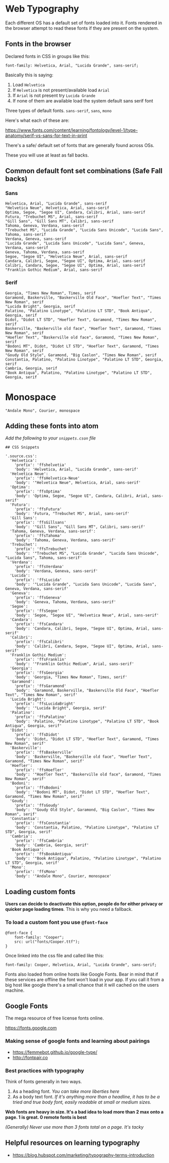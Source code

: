 
# Web Typography

Each different OS has a default set of fonts loaded into it. Fonts rendered in the browser attempt to read these fonts if they are present on the system.

## Fonts in the browser

Declared fonts in CSS in groups like this:

```
font-family: Helvetica, Arial, "Lucida Grande", sans-serif;
```

Basically this is saying:

1.  Load `Helvetica`
2.  If `Helvetica` is not present/available load `Arial`
3.  If `Arial` is not present try `Lucida Grande`
4.  If none of them are available load the system default sans serif font

Three types of default fonts. `sans-serif`, `sans`, `mono`

Here's what each of these are:

<https://www.fonts.com/content/learning/fontology/level-1/type-anatomy/serif-vs-sans-for-text-in-print>

There's a safe/ default set of fonts that are generally found across OSs.

These you will use at least as fall backs.

## Common default font set combinations (Safe Fall backs)

### Sans
```
Helvetica, Arial, "Lucida Grande", sans-serif
"Helvetica Neue", Helvetica, Arial, sans-serif
Optima, Segoe, "Segoe UI", Candara, Calibri, Arial, sans-serif
Futura, "Trebuchet MS", Arial, sans-serif
"Gill Sans", "Gill Sans MT", Calibri, sans-serif
Tahoma, Geneva, Verdana, sans-serif
"Trebuchet MS", "Lucida Grande", "Lucida Sans Unicode", "Lucida Sans", Tahoma, sans-serif
Verdana, Geneva, sans-serif
"Lucida Grande", "Lucida Sans Unicode", "Lucida Sans", Geneva, Verdana, sans-serif
Geneva, Tahoma, Verdana, sans-serif
Segoe, "Segoe UI", "Helvetica Neue", Arial, sans-serif
Candara, Calibri, Segoe, "Segoe UI", Optima, Arial, sans-serif
Calibri, Candara, Segoe, "Segoe UI", Optima, Arial, sans-serif
"Franklin Gothic Medium", Arial, sans-serif
```

### Serif

```
Georgia, "Times New Roman", Times, serif
Garamond, Baskerville, "Baskerville Old Face", "Hoefler Text", "Times New Roman", serif
"Lucida Bright", Georgia, serif
Palatino, "Palatino Linotype", "Palatino LT STD", "Book Antiqua", Georgia, serif
Didot, "Didot LT STD", "Hoefler Text", Garamond, "Times New Roman", serif
Baskerville, "Baskerville old face", "Hoefler Text", Garamond, "Times New Roman", serif
"Hoefler Text", "Baskerville old face", Garamond, "Times New Roman", serif
"Bodoni MT", Didot, "Didot LT STD", "Hoefler Text", Garamond, "Times New Roman", serif
"Goudy Old Style", Garamond, "Big Caslon", "Times New Roman", serif
Constantia, Palatino, "Palatino Linotype", "Palatino LT STD", Georgia, serif
Cambria, Georgia, serif
"Book Antiqua", Palatino, "Palatino Linotype", "Palatino LT STD", Georgia, serif

```

# Monospace

```
"Andale Mono", Courier, monospace
```

## Adding these fonts into atom

*Add the following to your `snippets.cson` file*

```
## CSS Snippets

'.source.css':
  'Helvetica':
    'prefix': 'ffshelvetia'
    'body': 'Helvetica, Arial, "Lucida Grande", sans-serif'
  'Helvetica Neue':
    'prefix': 'ffsHelvetica-Neue'
    'body': '"Helvetica Neue", Helvetica, Arial, sans-serif'
  'Optima':
    'prefix': 'ffsOptima'
    'body': 'Optima, Segoe, "Segoe UI", Candara, Calibri, Arial, sans-serif'
  'Futura':
    'prefix': 'ffsFutura'
    'body': 'Futura, "Trebuchet MS", Arial, sans-serif'
  'Gill Sans':
    'prefix': 'ffsGillsans'
    'body': '"Gill Sans", "Gill Sans MT", Calibri, sans-serif'
  'Tahoma, Geneva, Verdana, sans-serif':
    'prefix': 'ffsTahoma'
    'body': 'Tahoma, Geneva, Verdana, sans-serif'
  'Trebuchet':
    'prefix': 'ffsTrebuchet'
    'body': '"Trebuchet MS", "Lucida Grande", "Lucida Sans Unicode", "Lucida Sans", Tahoma, sans-serif'
  'Verdana':
    'prefix': 'ffsVerdana'
    'body': 'Verdana, Geneva, sans-serif'
  'Lucida':
    'prefix': 'ffsLucida'
    'body': '"Lucida Grande", "Lucida Sans Unicode", "Lucida Sans", Geneva, Verdana, sans-serif'
  'Geneva':
    'prefix': 'ffsGeneva'
    'body': 'Geneva, Tahoma, Verdana, sans-serif'
  'Segoe':
    'prefix': 'ffsSegoe'
    'body': 'Segoe, "Segoe UI", "Helvetica Neue", Arial, sans-serif'
  'Candara':
    'prefix': 'ffsCandara'
    'body': 'Candara, Calibri, Segoe, "Segoe UI", Optima, Arial, sans-serif'
  'Calibri':
    'prefix': 'ffsCalibri'
    'body': 'Calibri, Candara, Segoe, "Segoe UI", Optima, Arial, sans-serif'
  'Franklin Gothic Medium':
    'prefix': 'ffsFranklin'
    'body': '"Franklin Gothic Medium", Arial, sans-serif'
  'Georgia':
    'prefix': 'ffsGeorgia'
    'body': 'Georgia, "Times New Roman", Times, serif'
  'Garamond':
    'prefix': 'ffsGaramond'
    'body': 'Garamond, Baskerville, "Baskerville Old Face", "Hoefler Text", "Times New Roman", serif'
  'Lucida Bright':
    'prefix': 'ffsLucidaBright'
    'body': '"Lucida Bright", Georgia, serif'
  'Palatino':
    'prefix': 'ffsPalatino'
    'body': 'Palatino, "Palatino Linotype", "Palatino LT STD", "Book Antiqua", Georgia, serif'
  'Didot':
    'prefix': 'ffsDidot'
    'body': 'Didot, "Didot LT STD", "Hoefler Text", Garamond, "Times New Roman", serif'
  'Baskerville':
    'prefix': 'ffsBaskerville'
    'body': 'Baskerville, "Baskerville old face", "Hoefler Text", Garamond, "Times New Roman", serif'
  'Hoefler':
    'prefix': 'ffsHoefler'
    'body': '"Hoefler Text", "Baskerville old face", Garamond, "Times New Roman", serif'
  'Bodoni':
    'prefix': 'ffsBodoni'
    'body': '"Bodoni MT", Didot, "Didot LT STD", "Hoefler Text", Garamond, "Times New Roman", serif'
  'Goudy':
    'prefix': 'ffsGoudy'
    'body': '"Goudy Old Style", Garamond, "Big Caslon", "Times New Roman", serif'
  'Constantia':
    'prefix': 'ffsConstantia'
    'body': 'Constantia, Palatino, "Palatino Linotype", "Palatino LT STD", Georgia, serif'
  'Cambria':
    'prefix': 'ffsCambria'
    'body': 'Cambria, Georgia, serif'
  'Book Antiqua':
    'prefix': 'ffsBookAntiqua'
    'body': '"Book Antiqua", Palatino, "Palatino Linotype", "Palatino LT STD", Georgia, serif'
  'Mono':
    'prefix': 'ffsMono'
    'body': '"Andale Mono", Courier, monospace'
```

## Loading custom fonts

**Users can decide to deactivate this option, people do for either privacy or quicker page loading times**. This is why you need a fallback.

### To load a custom font you use `@font-face`

```
@font-face {
	font-family: "Cooper";
	src: url("fonts/Cooper.ttf");
}
```

Once linked into the css file and called like this:

```
font-family: Cooper, Helvetica, Arial, "Lucida Grande", sans-serif;
```

Fonts also loaded from online hosts like Google Fonts. Bear in mind that if these services are offline the font won't load in your app. If you call it from a big host like google there's a small chance that it will  cached on the users machine.

## Google Fonts

The mega resource of free license fonts online.

<https://fonts.google.com>

### Making sense of google fonts and learning about pairings

*   <https://femmebot.github.io/google-type/>
*   <http://fontpair.co>


### Best practices with typography

Think of fonts generally in two ways.

1.  As a heading font. *You can take more liberties here*
2.  As a body text font. *If it's anything more than a headline, it has to be a tried and true body font, easily readable at small or medium sizes.*

**Web fonts are heavy in size. It's a bad idea to load more than 2 max onto a page. 1 is great. 0 remote fonts is best**

*(Generally) Never use more than 3 fonts total on a page. It's tacky*

## Helpful resources on learning typography

*   <https://blog.hubspot.com/marketing/typography-terms-introduction>
